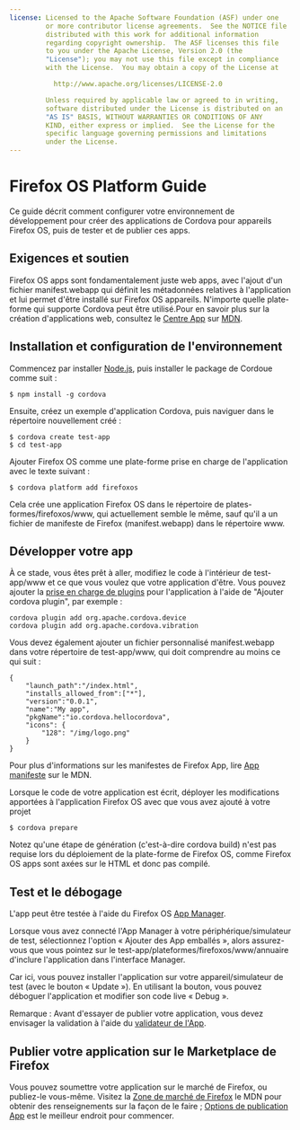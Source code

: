 ```yaml
---
license: Licensed to the Apache Software Foundation (ASF) under one
         or more contributor license agreements.  See the NOTICE file
         distributed with this work for additional information
         regarding copyright ownership.  The ASF licenses this file
         to you under the Apache License, Version 2.0 (the
         "License"); you may not use this file except in compliance
         with the License.  You may obtain a copy of the License at

           http://www.apache.org/licenses/LICENSE-2.0

         Unless required by applicable law or agreed to in writing,
         software distributed under the License is distributed on an
         "AS IS" BASIS, WITHOUT WARRANTIES OR CONDITIONS OF ANY
         KIND, either express or implied.  See the License for the
         specific language governing permissions and limitations
         under the License.
---
```


# Firefox OS Platform Guide

Ce guide décrit comment configurer votre environnement de développement pour créer des applications de Cordova pour appareils Firefox OS, puis de tester et de publier ces apps.

## Exigences et soutien

Firefox OS apps sont fondamentalement juste web apps, avec l'ajout d'un fichier manifest.webapp qui définit les métadonnées relatives à l'application et lui permet d'être installé sur Firefox OS appareils. N'importe quelle plate-forme qui supporte Cordova peut être utilisé.Pour en savoir plus sur la création d'applications web, consultez le [Centre App][1] sur [MDN][2].

 [1]: https://developer.mozilla.org/en-US/Apps
 [2]: https://developer.mozilla.org/en-US/

## Installation et configuration de l'environnement

Commencez par installer [Node.js][3], puis installer le package de Cordoue comme suit :

 [3]: http://nodejs.org/

    $ npm install -g cordova
    

Ensuite, créez un exemple d'application Cordova, puis naviguer dans le répertoire nouvellement créé :

    $ cordova create test-app
    $ cd test-app
    

Ajouter Firefox OS comme une plate-forme prise en charge de l'application avec le texte suivant :

    $ cordova platform add firefoxos
    

Cela crée une application Firefox OS dans le répertoire de plates-formes/firefoxos/www, qui actuellement semble le même, sauf qu'il a un fichier de manifeste de Firefox (manifest.webapp) dans le répertoire www.

## Développer votre app

À ce stade, vous êtes prêt à aller, modifiez le code à l'intérieur de test-app/www et ce que vous voulez que votre application d'être. Vous pouvez ajouter la [prise en charge de plugins]() pour l'application à l'aide de "Ajouter cordova plugin", par exemple :

    cordova plugin add org.apache.cordova.device
    cordova plugin add org.apache.cordova.vibration
    

Vous devez également ajouter un fichier personnalisé manifest.webapp dans votre répertoire de test-app/www, qui doit comprendre au moins ce qui suit :

    { 
        "launch_path":"/index.html",
        "installs_allowed_from":["*"],
        "version":"0.0.1",
        "name":"My app",
        "pkgName":"io.cordova.hellocordova",
        "icons": {
            "128": "/img/logo.png"
        }
    }
    

Pour plus d'informations sur les manifestes de Firefox App, lire [App manifeste][4] sur le MDN.

 [4]: https://developer.mozilla.org/en-US/Apps/Developing/Manifest

Lorsque le code de votre application est écrit, déployer les modifications apportées à l'application Firefox OS avec que vous avez ajouté à votre projet

    $ cordova prepare
    

Notez qu'une étape de génération (c'est-à-dire cordova build) n'est pas requise lors du déploiement de la plate-forme de Firefox OS, comme Firefox OS apps sont axées sur le HTML et donc pas compilé.

## Test et le débogage

L'app peut être testée à l'aide du Firefox OS [App Manager][5].

 [5]: https://developer.mozilla.org/en-US/Firefox_OS/Using_the_App_Manager

Lorsque vous avez connecté l'App Manager à votre périphérique/simulateur de test, sélectionnez l'option « Ajouter des App emballés », alors assurez-vous que vous pointez sur le test-app/plateformes/firefoxos/www/annuaire d'inclure l'application dans l'interface Manager.

Car ici, vous pouvez installer l'application sur votre appareil/simulateur de test (avec le bouton « Update »). En utilisant la bouton, vous pouvez déboguer l'application et modifier son code live « Debug ».

Remarque : Avant d'essayer de publier votre application, vous devez envisager la validation à l'aide du [validateur de l'App][6].

 [6]: https://marketplace.firefox.com/developers/validator

## Publier votre application sur le Marketplace de Firefox

Vous pouvez soumettre votre application sur le marché de Firefox, ou publiez-le vous-même. Visitez la [Zone de marché de Firefox][7] le MDN pour obtenir des renseignements sur la façon de le faire ; [Options de publication App][8] est le meilleur endroit pour commencer.

 [7]: https://developer.mozilla.org/en-US/Marketplace
 [8]: https://developer.mozilla.org/en-US/Marketplace/Publishing/Publish_options